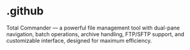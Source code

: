 # .github
Total Commander — a powerful file management tool with dual-pane navigation, batch operations, archive handling, FTP/SFTP support, and customizable interface, designed for maximum efficiency.
